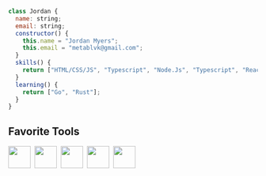
```js
class Jordan {
  name: string;
  email: string;
  constructor() {
    this.name = "Jordan Myers";
    this.email = "metablvk@gmail.com";
  }
  skills() {
    return ["HTML/CSS/JS", "Typescript", "Node.Js", "Typescript", "React"];
  }
  learning() {
    return ["Go", "Rust"];
  }
}
```

## Favorite Tools

<p align='left'>
<img src="https://cdn.jsdelivr.net/gh/devicons/devicon/icons/mongodb/mongodb-original.svg" width="45" height="45" />&nbsp; 
<img src="https://cdn.jsdelivr.net/gh/devicons/devicon/icons/express/express-original.svg"  width="45" height="45" />&nbsp; 
<img src="https://cdn.jsdelivr.net/gh/devicons/devicon/icons/react/react-original.svg" width="45" height="45"/>&nbsp; 
<img src="https://cdn.jsdelivr.net/gh/devicons/devicon/icons/nodejs/nodejs-original.svg" width="45" height="45" />&nbsp; 
<img src="https://cdn.jsdelivr.net/gh/devicons/devicon/icons/tailwindcss/tailwindcss-plain.svg" width="45" height="45"/>          
</p>

<!--
**metablvk/metablvk** is a ✨ _special_ ✨ repository because its `README.md` (this file) appears on your GitHub profile.

Here are some ideas to get you started:

- 🔭 I’m currently working on ...
- 🌱 I’m currently learning ...
- 👯 I’m looking to collaborate on ...
- 🤔 I’m looking for help with ...
- 💬 Ask me about ...
- 📫 How to reach me: ...
- 😄 Pronouns: ...
- ⚡ Fun fact: ...
-->
